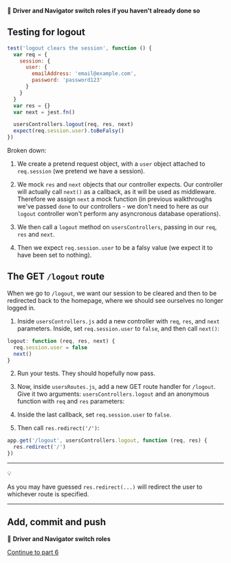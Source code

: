 :twisted_rightwards_arrows: **Driver and Navigator switch roles if you haven't already done so**

## Testing for logout

```js
test('logout clears the session', function () {
  var req = {
    session: {
      user: {
        emailAddress: 'email@example.com',
        password: 'password123'
      }
    }
  }
  var res = {}
  var next = jest.fn()

  usersControllers.logout(req, res, next)
  expect(req.session.user).toBeFalsy()
})
```

Broken down:

1. We create a pretend request object, with a `user` object attached to `req.session` (we pretend we have a session).

2. We mock `res` and `next` objects that our controller expects. Our controller will actually call `next()` as a callback, as it will be used as middleware. Therefore we assign `next` a mock function (in previous walkthroughs we've passed `done` to our controllers - we don't need to here as our `logout` controller won't perform any asyncronous database operations).

3. We then call a `logout` method on `usersControllers`, passing in our `req`, `res` and `next`.

4. Then we expect `req.session.user` to be a falsy value (we expect it to have been set to nothing).

## The GET `/logout` route

When we go to `/logout`, we want our session to be cleared and then to be redirected back to the homepage, where we should see ourselves no longer logged in.

1. Inside `usersControllers.js` add a new controller with `req`, `res`, and `next` parameters. Inside, set `req.session.user` to `false`, and then call `next()`:

```js
logout: function (req, res, next) {
  req.session.user = false
  next()
}
```

2. Run your tests. They should hopefully now pass.

3. Now, inside `usersRoutes.js`, add a new GET route handler for `/logout`. Give it two arguments: `usersControllers.logout` and an anonymous function with `req` and `res` parameters:

2. Inside the last callback, set `req.session.user` to `false`.

3. Then call `res.redirect('/')`:

```js
app.get('/logout', usersControllers.logout, function (req, res) {
  res.redirect('/')
})
```

***
:bulb:

As you may have guessed `res.redirect(...)` will redirect the user to whichever route is specified. 
***

## Add, commit and push

:twisted_rightwards_arrows: **Driver and Navigator switch roles**

[Continue to part 6](lesson1_part6.md)